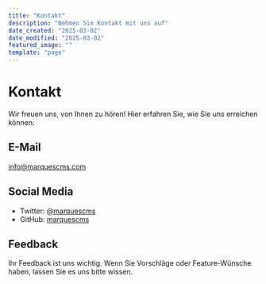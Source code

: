 ```yaml
---
title: "Kontakt"
description: "Nehmen Sie Kontakt mit uns auf"
date_created: "2025-03-02"
date_modified: "2025-03-02"
featured_image: ""
template: "page"
---
```


# Kontakt

Wir freuen uns, von Ihnen zu hören! Hier erfahren Sie, wie Sie uns erreichen können:

## E-Mail

info@marquescms.com

## Social Media

* Twitter: [@marquescms](https://twitter.com)
* GitHub: [marquescms](https://github.com)

## Feedback

Ihr Feedback ist uns wichtig. Wenn Sie Vorschläge oder Feature-Wünsche haben, lassen Sie es uns bitte wissen.